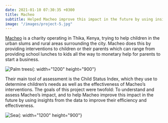```yaml
---
date: 2021-01-10 07:30:35 +0300
title: Macheo
subtitle: Helped Macheo improve this impact in the future by using insights from the data to improve their efficiency and effectiveness.
image: "/images/project-5.jpg"
---
```


<a href="https://macheo.ngo/">Macheo</a> is a charity operating in Thika, Kenya, trying to help children in the urban slums and rural areas surrounding the city. Macheo does this by providing interventions to children or their parents which can range from providing school lunches to kids all the way to monetary help for parents to start a business. 

![Palm trees](/images/image-example-3.jpg){: width="1200" height="900"}

Their main tool of assessment is the Child Status Index, which they use to determine children’s needs as well as the effectiveness of Macheo’s interventions. The goals of this project were twofold: To understand and assess Macheo’s impact, and to help Macheo improve this impact in the future by using insights from the data to improve their efficiency and effectiveness.

![Sea](/images/image-example-4.jpg){: width="1200" height="900"}

